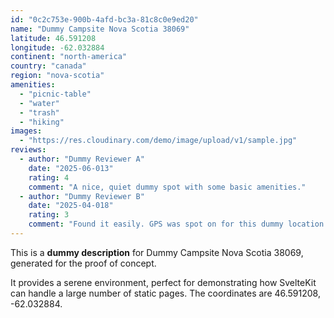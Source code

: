 ```yaml
---
id: "0c2c753e-900b-4afd-bc3a-81c8c0e9ed20"
name: "Dummy Campsite Nova Scotia 38069"
latitude: 46.591208
longitude: -62.032884
continent: "north-america"
country: "canada"
region: "nova-scotia"
amenities:
  - "picnic-table"
  - "water"
  - "trash"
  - "hiking"
images:
  - "https://res.cloudinary.com/demo/image/upload/v1/sample.jpg"
reviews:
  - author: "Dummy Reviewer A"
    date: "2025-06-013"
    rating: 4
    comment: "A nice, quiet dummy spot with some basic amenities."
  - author: "Dummy Reviewer B"
    date: "2025-04-018"
    rating: 3
    comment: "Found it easily. GPS was spot on for this dummy location."
---
```


This is a **dummy description** for Dummy Campsite Nova Scotia 38069, generated for the proof of concept.

It provides a serene environment, perfect for demonstrating how SvelteKit can handle a large number of static pages. The coordinates are 46.591208, -62.032884.
